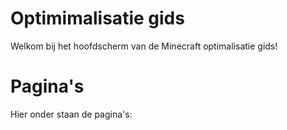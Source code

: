 # Optimimalisatie gids
Welkom bij het hoofdscherm van de Minecraft optimalisatie gids!
# Pagina's
Hier onder staan de pagina's:
